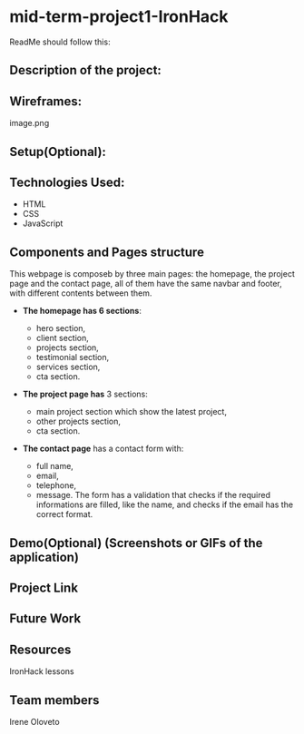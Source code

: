 # mid-term-project1-IronHack

ReadMe should follow this:
## Description of the project:

## Wireframes:
image.png


## Setup(Optional):

## Technologies Used:
* HTML
* CSS
* JavaScript

## Components and Pages structure
This webpage is composeb by three main pages: the homepage, the project page and the contact page, all of them have the same navbar and footer, with different contents between them.
 * **The homepage has 6 sections**:
    * hero section,
    * client section,
    * projects section,
    * testimonial section,
    * services section,
    * cta section.

* **The project page has** 3 sections:
    * main project section which show the latest project,
    * other projects section,
    * cta section.

* **The contact page** has a contact form with:
    * full name,
    * email,
    * telephone,
    * message.
The form has a validation that checks if the required informations are filled, like the name, and checks if the email has the correct format.

## Demo(Optional) (Screenshots or GIFs of the application)

## Project Link

## Future Work

## Resources
IronHack lessons

## Team members
Irene Oloveto